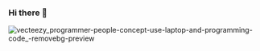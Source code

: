 ### Hi there 👋
![vecteezy_programmer-people-concept-use-laptop-and-programming-code_-removebg-preview](https://user-images.githubusercontent.com/115306535/231888404-dfd1db8c-f823-4689-853c-b92d33801f36.png)


<!--
**kartikayasija/kartikayasija** is a ✨ _special_ ✨ repository because its `README.md` (this file) appears on your GitHub profile.

Here are some ideas to get you started:

- 🔭 I’m currently working on ...
- 🌱 I’m currently learning ...
- 👯 I’m looking to collaborate on ...
- 🤔 I’m looking for help with ...
- 💬 Ask me about ...
- 📫 How to reach me: ...
- 😄 Pronouns: ...
- ⚡ Fun fact: ...
-->
